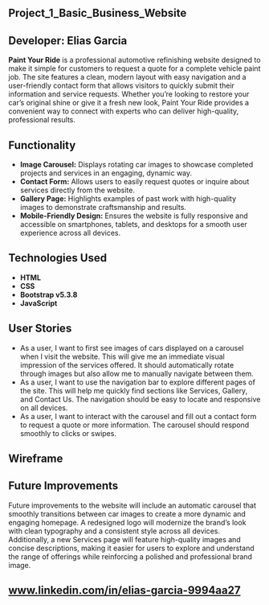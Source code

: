 ## Project_1_Basic_Business_Website
## Developer: Elias Garcia
**Paint Your Ride** is a professional automotive refinishing website designed to make it simple for customers to request a quote for a complete vehicle paint job. The site features a clean, modern layout with easy navigation and a user-friendly contact form that allows visitors to quickly submit their information and service requests. Whether you’re looking to restore your car’s original shine or give it a fresh new look, Paint Your Ride provides a convenient way to connect with experts who can deliver high-quality, professional results.
## Functionality
* **Image Carousel:** Displays rotating car images to showcase completed projects and services in an engaging, dynamic way.
* **Contact Form:** Allows users to easily request quotes or inquire about services directly from the website.
* **Gallery Page:** Highlights examples of past work with high-quality images to demonstrate craftsmanship and results.
* **Mobile-Friendly Design:** Ensures the website is fully responsive and accessible on smartphones, tablets, and desktops for a smooth user experience across all devices.

## Technologies Used
* **HTML**
* **CSS**
* **Bootstrap v5.3.8**
* **JavaScript**
## User Stories
* As a user, I want to first see images of cars displayed on a carousel when I visit the website. This will give me an immediate visual impression of the services offered. It should automatically rotate through images but also allow me to manually navigate between them.
* As a user, I want to use the navigation bar to explore different pages of the site. This will help me quickly find sections like Services, Gallery, and Contact Us. The navigation should be easy to locate and responsive on all devices.
* As a user, I want to interact with the carousel and fill out a contact form to request a quote or more information. The carousel should respond smoothly to clicks or swipes.
## Wireframe


## Future Improvements
   Future improvements to the website will include an automatic carousel that smoothly transitions between car images to create a more dynamic and engaging homepage. A redesigned logo will modernize the brand’s look with clean typography and a consistent style across all devices. Additionally, a new Services page will feature high-quality images and concise descriptions, making it easier for users to explore and understand the range of offerings while reinforcing a polished and professional brand image.

## www.linkedin.com/in/elias-garcia-9994aa27
    
